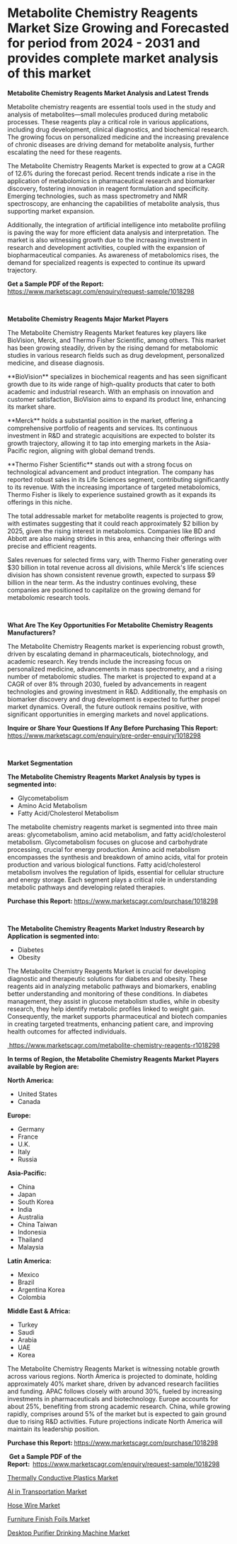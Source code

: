 <p><h1>Metabolite Chemistry Reagents Market Size Growing and Forecasted for period from 2024 - 2031 and provides complete market analysis of this market</h1></p><p><strong>Metabolite Chemistry Reagents Market Analysis and Latest Trends</strong></p>
<p><p>Metabolite chemistry reagents are essential tools used in the study and analysis of metabolites—small molecules produced during metabolic processes. These reagents play a critical role in various applications, including drug development, clinical diagnostics, and biochemical research. The growing focus on personalized medicine and the increasing prevalence of chronic diseases are driving demand for metabolite analysis, further escalating the need for these reagents.</p><p>The Metabolite Chemistry Reagents Market is expected to grow at a CAGR of 12.6% during the forecast period. Recent trends indicate a rise in the application of metabolomics in pharmaceutical research and biomarker discovery, fostering innovation in reagent formulation and specificity. Emerging technologies, such as mass spectrometry and NMR spectroscopy, are enhancing the capabilities of metabolite analysis, thus supporting market expansion. </p><p>Additionally, the integration of artificial intelligence into metabolite profiling is paving the way for more efficient data analysis and interpretation. The market is also witnessing growth due to the increasing investment in research and development activities, coupled with the expansion of biopharmaceutical companies. As awareness of metabolomics rises, the demand for specialized reagents is expected to continue its upward trajectory.</p></p>
<p><strong>Get a Sample PDF of the Report:&nbsp;</strong> <a href="https://www.marketscagr.com/enquiry/request-sample/1018298?utm_campaign=1789&utm_medium=2&utm_source=Github&utm_content=ia&utm_term=04122024&utm_id=metabolite-chemistry-reagents">https://www.marketscagr.com/enquiry/request-sample/1018298</a></p>
<p>&nbsp;</p>
<p><strong>Metabolite Chemistry Reagents Major Market Players</strong></p>
<p><p>The Metabolite Chemistry Reagents Market features key players like BioVision, Merck, and Thermo Fisher Scientific, among others. This market has been growing steadily, driven by the rising demand for metabolomic studies in various research fields such as drug development, personalized medicine, and disease diagnosis.</p><p>**BioVision** specializes in biochemical reagents and has seen significant growth due to its wide range of high-quality products that cater to both academic and industrial research. With an emphasis on innovation and customer satisfaction, BioVision aims to expand its product line, enhancing its market share.</p><p>**Merck** holds a substantial position in the market, offering a comprehensive portfolio of reagents and services. Its continuous investment in R&D and strategic acquisitions are expected to bolster its growth trajectory, allowing it to tap into emerging markets in the Asia-Pacific region, aligning with global demand trends.</p><p>**Thermo Fisher Scientific** stands out with a strong focus on technological advancement and product integration. The company has reported robust sales in its Life Sciences segment, contributing significantly to its revenue. With the increasing importance of targeted metabolomics, Thermo Fisher is likely to experience sustained growth as it expands its offerings in this niche.</p><p>The total addressable market for metabolite reagents is projected to grow, with estimates suggesting that it could reach approximately $2 billion by 2025, given the rising interest in metabolomics. Companies like BD and Abbott are also making strides in this area, enhancing their offerings with precise and efficient reagents.</p><p>Sales revenues for selected firms vary, with Thermo Fisher generating over $30 billion in total revenue across all divisions, while Merck's life sciences division has shown consistent revenue growth, expected to surpass $9 billion in the near term. As the industry continues evolving, these companies are positioned to capitalize on the growing demand for metabolomic research tools.</p></p>
<p>&nbsp;</p>
<p><strong>What Are The Key Opportunities For Metabolite Chemistry Reagents Manufacturers?</strong></p>
<p><p>The Metabolite Chemistry Reagents market is experiencing robust growth, driven by escalating demand in pharmaceuticals, biotechnology, and academic research. Key trends include the increasing focus on personalized medicine, advancements in mass spectrometry, and a rising number of metabolomic studies. The market is projected to expand at a CAGR of over 8% through 2030, fueled by advancements in reagent technologies and growing investment in R&D. Additionally, the emphasis on biomarker discovery and drug development is expected to further propel market dynamics. Overall, the future outlook remains positive, with significant opportunities in emerging markets and novel applications.</p></p>
<p><strong>Inquire or Share Your Questions If Any Before Purchasing This Report:</strong> <a href="https://www.marketscagr.com/enquiry/pre-order-enquiry/1018298?utm_campaign=1789&utm_medium=2&utm_source=Github&utm_content=ia&utm_term=04122024&utm_id=metabolite-chemistry-reagents">https://www.marketscagr.com/enquiry/pre-order-enquiry/1018298</a></p>
<p>&nbsp;</p>
<p><strong>Market Segmentation</strong></p>
<p><strong>The Metabolite Chemistry Reagents Market Analysis by types is segmented into:</strong></p>
<p><ul><li>Glycometabolism</li><li>Amino Acid Metabolism</li><li>Fatty Acid/Cholesterol Metabolism</li></ul></p>
<p><p>The metabolite chemistry reagents market is segmented into three main areas: glycometabolism, amino acid metabolism, and fatty acid/cholesterol metabolism. Glycometabolism focuses on glucose and carbohydrate processing, crucial for energy production. Amino acid metabolism encompasses the synthesis and breakdown of amino acids, vital for protein production and various biological functions. Fatty acid/cholesterol metabolism involves the regulation of lipids, essential for cellular structure and energy storage. Each segment plays a critical role in understanding metabolic pathways and developing related therapies.</p></p>
<p><strong>Purchase this Report:&nbsp;</strong><a href="https://www.marketscagr.com/purchase/1018298?utm_campaign=1789&utm_medium=2&utm_source=Github&utm_content=ia&utm_term=04122024&utm_id=metabolite-chemistry-reagents">https://www.marketscagr.com/purchase/1018298</a></p>
<p>&nbsp;</p>
<p><strong>The Metabolite Chemistry Reagents Market Industry Research by Application is segmented into:</strong></p>
<p><ul><li>Diabetes</li><li>Obesity</li></ul></p>
<p><p>The Metabolite Chemistry Reagents Market is crucial for developing diagnostic and therapeutic solutions for diabetes and obesity. These reagents aid in analyzing metabolic pathways and biomarkers, enabling better understanding and monitoring of these conditions. In diabetes management, they assist in glucose metabolism studies, while in obesity research, they help identify metabolic profiles linked to weight gain. Consequently, the market supports pharmaceutical and biotech companies in creating targeted treatments, enhancing patient care, and improving health outcomes for affected individuals.</p></p>
<p><a href="https://www.marketscagr.com/metabolite-chemistry-reagents-r1018298?utm_campaign=1789&utm_medium=2&utm_source=Github&utm_content=ia&utm_term=04122024&utm_id=metabolite-chemistry-reagents">&nbsp;https://www.marketscagr.com/metabolite-chemistry-reagents-r1018298</a></p>
<p><strong>In terms of Region, the Metabolite Chemistry Reagents Market Players available by Region are:</strong></p>
<p>
    <p> <strong> North America: </strong>
        <ul>
            <li>United States</li>
            <li>Canada</li>
        </ul>
        </p> 
    <p> <strong> Europe: </strong>
        <ul>
            <li>Germany</li>
            <li>France</li>
            <li>U.K.</li>
            <li>Italy</li>
            <li>Russia</li>
        </ul>
        </p> 
    <p> <strong> Asia-Pacific: </strong>
        <ul>
            <li>China</li>
            <li>Japan</li>
            <li>South Korea</li>
            <li>India</li>
            <li>Australia</li>
            <li>China Taiwan</li>
            <li>Indonesia</li>
            <li>Thailand</li>
            <li>Malaysia</li>
        </ul>
        </p> 
    <p> <strong> Latin America: </strong>
        <ul>
            <li>Mexico</li>
            <li>Brazil</li>
            <li>Argentina Korea</li>
            <li>Colombia</li>
        </ul>
        </p> 
    <p> <strong> Middle East & Africa: </strong>
        <ul>
            <li>Turkey</li>
            <li>Saudi</li>
            <li>Arabia</li>
            <li>UAE</li>
            <li>Korea</li>
        </ul>
    </p>
    </p>
<p><p>The Metabolite Chemistry Reagents Market is witnessing notable growth across various regions. North America is projected to dominate, holding approximately 40% market share, driven by advanced research facilities and funding. APAC follows closely with around 30%, fueled by increasing investments in pharmaceuticals and biotechnology. Europe accounts for about 25%, benefiting from strong academic research. China, while growing rapidly, comprises around 5% of the market but is expected to gain ground due to rising R&D activities. Future projections indicate North America will maintain its leadership position.</p></p>
<p><strong>Purchase this Report: </strong><a href="https://www.marketscagr.com/purchase/1018298?utm_campaign=1789&utm_medium=2&utm_source=Github&utm_content=ia&utm_term=04122024&utm_id=metabolite-chemistry-reagents">https://www.marketscagr.com/purchase/1018298</a></p>
<p>&nbsp;<strong>Get a Sample PDF of the Report:&nbsp;&nbsp;</strong><a href="https://www.marketscagr.com/enquiry/request-sample/1018298?utm_campaign=1789&utm_medium=2&utm_source=Github&utm_content=ia&utm_term=04122024&utm_id=metabolite-chemistry-reagents">https://www.marketscagr.com/enquiry/request-sample/1018298</a></p>
<p><strong></strong></p>
<p><p><a href="https://www.linkedin.com/pulse/thermally-conductive-plastics-market-projected-significant-kldee?utm_campaign=1789&utm_medium=2&utm_source=Github&utm_content=ia&utm_term=04122024&utm_id=metabolite-chemistry-reagents">Thermally Conductive Plastics Market</a></p><p><a href="https://www.linkedin.com/pulse/ai-transportation-industry-outlook-20242031-revenue-growth-oeq7f?utm_campaign=1789&utm_medium=2&utm_source=Github&utm_content=ia&utm_term=04122024&utm_id=metabolite-chemistry-reagents">AI in Transportation Market</a></p><p><a href="https://www.linkedin.com/pulse/hose-wire-market-drivers-competitive-strategy-insights-2zeye?utm_campaign=1789&utm_medium=2&utm_source=Github&utm_content=ia&utm_term=04122024&utm_id=metabolite-chemistry-reagents">Hose Wire Market</a></p><p><a href="https://issuu.com/reportprime-2/docs/furniture-finish-foils-market-size-2030.pptx?utm_campaign=1789&utm_medium=2&utm_source=Github&utm_content=ia&utm_term=04122024&utm_id=metabolite-chemistry-reagents">Furniture Finish Foils Market</a></p><p><a href="https://issuu.com/reportprime-2/docs/desktop-purifier-drinking-machine-market-size-2030?utm_campaign=1789&utm_medium=2&utm_source=Github&utm_content=ia&utm_term=04122024&utm_id=metabolite-chemistry-reagents">Desktop Purifier Drinking Machine Market</a></p></p>